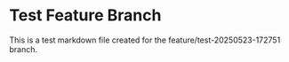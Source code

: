 # Test Feature Branch
This is a test markdown file created for the feature/test-20250523-172751 branch.